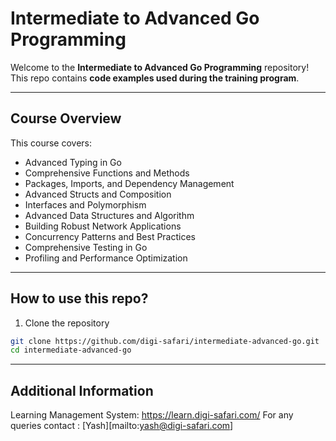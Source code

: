 # Intermediate to Advanced Go Programming

Welcome to the **Intermediate to Advanced Go Programming** repository! 
This repo contains **code examples used during the training program**.

---

## Course Overview

This course covers:
- Advanced Typing in Go 
- Comprehensive Functions and Methods
- Packages, Imports, and Dependency Management
- Advanced Structs and Composition
- Interfaces and Polymorphism
- Advanced Data Structures and Algorithm
- Building Robust Network Applications
- Concurrency Patterns and Best Practices
- Comprehensive Testing in Go
- Profiling and Performance Optimization

---

## How to use this repo?

1.  Clone the repository

```bash
git clone https://github.com/digi-safari/intermediate-advanced-go.git
cd intermediate-advanced-go

```

---

## Additional Information

Learning Management System: https://learn.digi-safari.com/
For any queries contact : [Yash][mailto:yash@digi-safari.com]
